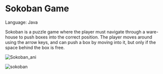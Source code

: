 # Sokoban Game

Language: Java

Sokoban is a puzzle game where the player must navigate through a ware- house to push boxes into the correct position.
The player moves around using the arrow keys, and can push a box by moving into it, but only if the space behind the box is free.

![Sokoban_ani](https://github.com/nailavann/sokoban-game/assets/74551108/c5269a13-e783-4f1e-93df-c95cb5ccaa7f)

![sokoban](https://github.com/nailavann/sokoban-game/assets/74551108/80bc8085-5e0f-4f60-a78c-f57cb6c45a8e)
